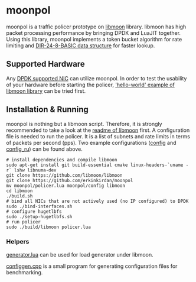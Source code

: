 # moonpol
moonpol is a traffic policer prototype on [libmoon](https://github.com/libmoon/libmoon) library. libmoon has high packet processing performance by bringing DPDK and LuaJIT together. Using this library, moonpol implements a token bucket algorithm for rate limiting and [DIR-24-8-BASIC data structure](https://ieeexplore.ieee.org/document/662938/) for faster lookup.

## Supported Hardware
Any [DPDK supported NIC](http://dpdk.org/doc/nics) can utilize moonpol. In order to test the usability of your hardware before starting the policer, ['hello-world' example of libmoon library](https://github.com/libmoon/libmoon/blob/master/README.md#installation) can be tried first.

## Installation & Running
moonpol is nothing but a libmoon script. Therefore, it is strongly recommended to take a look at the [readme of libmoon](https://github.com/libmoon/libmoon) first. A configuration file is needed to run the policer. It is a list of subnets and rate limits in terms of packets per second (pps). Two example configurations ([config](https://github.com/erkinkirdan/moonpol/blob/master/config) and [config_ru](https://github.com/erkinkirdan/moonpol/blob/master/config_ru)) can be found above.

```
# install dependencies and compile libmoon
sudo apt-get install git build-essential cmake linux-headers-`uname -r` lshw libnuma-dev
git clone https://github.com/libmoon/libmoon
git clone https://github.com/erkinkirdan/moonpol
mv moonpol/policer.lua moonpol/config libmoon
cd libmoon
./build.sh
# bind all NICs that are not actively used (no IP configured) to DPDK
sudo ./bind-interfaces.sh
# configure hugetlbfs
sudo ./setup-hugetlbfs.sh
# run policer
sudo ./build/libmoon policer.lua
```

### Helpers
[generator.lua](https://github.com/erkinkirdan/moonpol/blob/master/generator.lua) can be used for load generator under libmoon.

[configgen.cpp](https://github.com/erkinkirdan/moonpol/blob/master/configgen.cpp) is a small program for generating configuration files for benchmarking.

